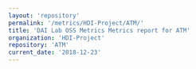 ```yaml
---
layout: 'repository'
permalink: '/metrics/HDI-Project/ATM/'
title: 'DAI Lab OSS Metrics Metrics report for ATM'
organization: 'HDI-Project'
repository: 'ATM'
current_date: '2018-12-23'
---
```

